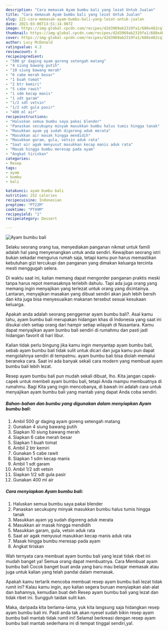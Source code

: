 ```yaml
---
description: "Cara memasak Ayam bumbu bali yang lezat Untuk Jualan"
title: "Cara memasak Ayam bumbu bali yang lezat Untuk Jualan"
slug: 221-cara-memasak-ayam-bumbu-bali-yang-lezat-untuk-jualan
date: 2021-03-06T13:51:14.987Z
image: https://img-global.cpcdn.com/recipes/d2d3969ab2319fa1/680x482cq70/ayam-bumbu-bali-foto-resep-utama.jpg
thumbnail: https://img-global.cpcdn.com/recipes/d2d3969ab2319fa1/680x482cq70/ayam-bumbu-bali-foto-resep-utama.jpg
cover: https://img-global.cpcdn.com/recipes/d2d3969ab2319fa1/680x482cq70/ayam-bumbu-bali-foto-resep-utama.jpg
author: Lucy McDonald
ratingvalue: 4.3
reviewcount: 6
recipeingredient:
- "500 gr daging ayam goreng setengah matang"
- "4 siung bawang putih"
- "10 siung bawang merah"
- "6 cabe merah besar"
- "1 buah tomat"
- "2 btr kemiri"
- "5 cabe rawit"
- "1 sdm kecap manis"
- "1 sdt garam"
- "1/2 sdt vetsin"
- "1/2 sdt gula pasir"
- "400 ml air"
recipeinstructions:
- "Haluskan semua bumbu saya pakai blender"
- "Panaskan secukupny minyak masukkan bumbu halus tumis hingga tanak"
- "Masukkan ayam yg sudah digoreng aduk merata"
- "Masukkan air masak hingga mendidih"
- "Masukkan garam, gula, vetsin aduk rata"
- "Saat air agak menyusut masukkan kecap manis aduk rata"
- "Masak hingga bumbu meresap pada ayam"
- "Angkat tiriskan"
categories:
- Resep
tags:
- ayam
- bumbu
- bali

katakunci: ayam bumbu bali 
nutrition: 252 calories
recipecuisine: Indonesian
preptime: "PT22M"
cooktime: "PT49M"
recipeyield: "1"
recipecategory: Dessert

---
```



![Ayam bumbu bali](https://img-global.cpcdn.com/recipes/d2d3969ab2319fa1/680x482cq70/ayam-bumbu-bali-foto-resep-utama.jpg)

Selaku seorang orang tua, menyediakan panganan nikmat untuk famili adalah hal yang menyenangkan untuk anda sendiri. Kewajiban seorang istri bukan sekadar mengurus rumah saja, tetapi kamu pun harus memastikan kebutuhan gizi tercukupi dan panganan yang dimakan keluarga tercinta mesti menggugah selera.

Di waktu  saat ini, kalian memang dapat mengorder panganan praktis meski tanpa harus repot memasaknya terlebih dahulu. Tapi ada juga orang yang memang ingin menyajikan yang terlezat untuk orang yang dicintainya. Lantaran, menyajikan masakan yang dibuat sendiri akan jauh lebih bersih dan kita juga bisa menyesuaikan makanan tersebut sesuai kesukaan keluarga. 



Apakah anda adalah seorang penggemar ayam bumbu bali?. Asal kamu tahu, ayam bumbu bali merupakan hidangan khas di Indonesia yang saat ini disukai oleh setiap orang dari hampir setiap wilayah di Nusantara. Kamu dapat menyajikan ayam bumbu bali sendiri di rumahmu dan pasti jadi hidangan favorit di hari libur.

Kalian tidak perlu bingung jika kamu ingin menyantap ayam bumbu bali, sebab ayam bumbu bali tidak sulit untuk dicari dan juga kamu pun dapat mengolahnya sendiri di tempatmu. ayam bumbu bali bisa diolah memalui beraneka cara. Saat ini ada banyak sekali cara modern yang membuat ayam bumbu bali lebih lezat.

Resep ayam bumbu bali pun mudah sekali dibuat, lho. Kita jangan capek-capek untuk membeli ayam bumbu bali, tetapi Anda mampu membuatnya di rumahmu. Bagi Kita yang ingin mencobanya, di bawah ini adalah cara untuk menyajikan ayam bumbu bali yang mantab yang dapat Anda coba sendiri.

<!--inarticleads1-->

##### Bahan-bahan dan bumbu yang digunakan dalam menyiapkan Ayam bumbu bali:

1. Ambil 500 gr daging ayam goreng setengah matang
1. Gunakan 4 siung bawang putih
1. Siapkan 10 siung bawang merah
1. Siapkan 6 cabe merah besar
1. Siapkan 1 buah tomat
1. Ambil 2 btr kemiri
1. Gunakan 5 cabe rawit
1. Siapkan 1 sdm kecap manis
1. Ambil 1 sdt garam
1. Ambil 1/2 sdt vetsin
1. Siapkan 1/2 sdt gula pasir
1. Gunakan 400 ml air




<!--inarticleads2-->

##### Cara menyiapkan Ayam bumbu bali:

1. Haluskan semua bumbu saya pakai blender
1. Panaskan secukupny minyak masukkan bumbu halus tumis hingga tanak
1. Masukkan ayam yg sudah digoreng aduk merata
1. Masukkan air masak hingga mendidih
1. Masukkan garam, gula, vetsin aduk rata
1. Saat air agak menyusut masukkan kecap manis aduk rata
1. Masak hingga bumbu meresap pada ayam
1. Angkat tiriskan




Wah ternyata cara membuat ayam bumbu bali yang lezat tidak ribet ini mudah banget ya! Semua orang dapat membuatnya. Cara Membuat ayam bumbu bali Cocok banget buat anda yang baru mau belajar memasak atau juga untuk kalian yang telah pandai dalam memasak.

Apakah kamu tertarik mencoba membuat resep ayam bumbu bali lezat tidak rumit ini? Kalau kamu ingin, ayo kalian segera buruan menyiapkan alat-alat dan bahannya, kemudian buat deh Resep ayam bumbu bali yang lezat dan tidak ribet ini. Sungguh taidak sulit kan. 

Maka, daripada kita berlama-lama, yuk kita langsung saja hidangkan resep ayam bumbu bali ini. Pasti anda tak akan nyesel sudah bikin resep ayam bumbu bali mantab tidak rumit ini! Selamat berkreasi dengan resep ayam bumbu bali mantab sederhana ini di tempat tinggal sendiri,ya!.

